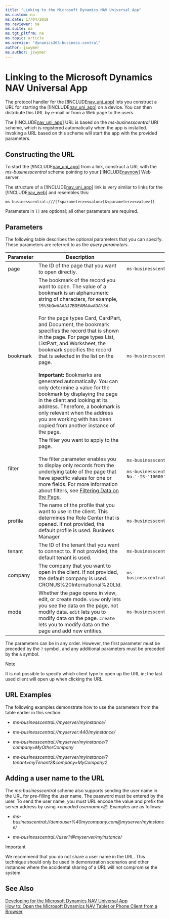 ```yaml
---
title: "Linking to the Microsoft Dynamics NAV Universal App"
ms.custom: na
ms.date: 17/04/2018
ms.reviewer: na
ms.suite: na
ms.tgt_pltfrm: na
ms.topic: article
ms.service: "dynamics365-business-central"
author: jswymer
ms.author: jswymer
---
```

# Linking to the Microsoft Dynamics NAV Universal App
The protocol handler for the [!INCLUDE[nav_uni_app](includes/nav_uni_app_md.md)] lets you construct a URL for starting the [!INCLUDE[nav_uni_app](includes/nav_uni_app_md.md)] on a device. You can then distribute this URL by e-mail or from a Web page to the users.  
  
The  [!INCLUDE[nav_uni_app](includes/nav_uni_app_md.md)] URL is based on the *ms-businesscentral<!-- ms-dynamicsnav-->* URI scheme, which is registered automatically when the app is installed. Invoking a URL based on this scheme will start the app with the provided parameters.  
  
## Constructing the URL  
To start the [!INCLUDE[nav_uni_app](includes/nav_uni_app_md.md)] from a link, construct a URL with the *ms-businesscentral<!-- ms-dynamicsnav-->* scheme pointing to your [!INCLUDE[navnow](includes/navnow_md.md)] Web server.  
  
The structure of a [!INCLUDE[nav_uni_app](includes/nav_uni_app_md.md)] link is very similar to links for the [!INCLUDE[nav_web](includes/nav_web_md.md)] and resembles this:  

<!--
```
ms-dynamicsnav://<hostname>:[<port>][/<instance>]/[?<parameter>=<value>[&<parameter>=<value>]]
```
-->

<!--
```
ms-businesscentral://[<hostname>:][<port>][/<instance>]/[?<parameter>=<value>[&<parameter>=<value>]]
```
-->

```
ms-businesscentral:///[?<parameter>=<value>[&<parameter>=<value>]]
```
<!--  
|Parameter|Description|  
|---------------|-----------------|  
|Server|Optional. The public address for your [!INCLUDE[nav_web](includes/nav_web_md.md)] server.|  
|Port|Optional. The port number for your [!INCLUDE[nav_web](includes/nav_web_md.md)] server. If not provided, the standard SSL port \(443\) is used.|  
|Instance|Optional. The [!INCLUDE[nav_web](includes/nav_web_md.md)] instance that you want to connect to.|  
|Tenant|Optional. The tenant that you want to connect to. If not provided, the default tenant is used.|  
|Company|Optional. The company that you want to connect to. If not provided, the default company is used.|  `
|Profile|Optional. The profile that you want to connect with. If not provided, the default profile is used.|  

|Redirect|Optional. When users run the [!INCLUDE[nav_web_md](includes/nav_web_md.md)] in a browser, they will be presented with an option to download the [!INCLUDE[nav_uni_app](includes/nav_uni_app_md.md)] instead in order to improve the user experience. However, if this is not a wanted scenario, this experience can be manually overridden by adding the parameter ```?redirect=0``` to the URL.|  

-->

Parameters in `[]` are optional; all other parameters are required.

## Parameters
<!--
The following table describes the parameters for the main part of the URL, which are the parameters up to and including `[/<instance>]/`. 

|Parameter|Description| Example |
|---------|-----------|---------|  
|hostname|The computer name, domain name, or IP address of the computer/server that hosts the [!INCLUDE[nav_web_server_instance_md](includes/nav_web_server_instance_md.md)] instance.| `businesscentral.mysolution.com`<br /><br />`mysolutionwebservercomputer`| 
|port|The port number for your [!INCLUDE[nav_web](includes/nav_web_md.md)] server instance. If not provided, the standard SSL port \(443\) is used.| `8080` |
|Instance|The [!INCLUDE[nav_web_server_instance_md](includes/nav_web_server_instance_md.md)] instance that you want to connect to.| `dynamicsnav110`|

-->
The following table describes the optional parameters that you can specify<!-- after `[/<instance>]/`-->. These parameters are referred to as the *query parameters*.

|Parameter|Description| Example |
|---------|-----------|---------|  
|page	|The ID of the page that you want to open directly.|`ms-businesscentral:///?page=21`|
|bookmark|	The bookmark of the record you want to open. The value of a bookmark is an alphanumeric string of characters, for example, `19%3bGwAAAAJ7BDEAMAAwADA%3d`.<br /><br /> For the page types Card, CardPart, and Document, the bookmark specifies the record that is shown in the page. For page types List, ListPart, and Worksheet, the bookmark specifies the record that is selected in the list on the page.<br /><br /> **Important:**  Bookmarks are generated automatically. You can only determine a value for the bookmark by displaying the page in the client and looking at its address. Therefore, a bookmark is only relevant when the address you are working with has been copied from another instance of the page.|`ms-businesscentral:///?bookmark=19%3bGwAAAAJ7BDEAMAAwADA%3d`|
|filter	|The filter you want to apply to the page.<br /><br />The filter parameter enables you to display only records from the underlying table of the page that have specific values for one or more fields.	For more information about filters, see [Filtering Data on the Page](devenv-web-client-urls.md#filtering).|`ms-businesscentral:///?page9305&filter='No.'%20IS%20'1001'`<br /> <br />`ms-businesscentral:///?page9305&filter='Sell-to-Customer-No.'-IS-'10000'-AND-'Location-Code'-IS-'BLUE'`|
|profile|The name of the profile that you want to use in the client. This determines the Role Center that is opened. If not provided, the default profile is used. Business Manager	|`ms-businesscentral:///?profile=BUSINESS%20%MANAGER`|
|tenant	|The ID of the tenant that you want to connect to. If not provided, the default tenant is used.|`ms-businesscentral:///?tenant=mytenant2-1`|
|company|The company that you want to open in the client. If not provided, the default company is used. CRONUS%20International%20Ltd.|`ms-businesscentral:///?'company=CRONUS%20International%20Ltd.'`|
|mode|Whether the page opens in view, edit, or create mode. `view` only lets you see the data on the page, not modify data. `edit` lets you to modify data on the page. `create` lets you to modify data on the page and add new entities. |`ms-businesscentral:///?page=21&mode=create`|


The parameters can be in any order. However, the first parameter must be preceded by the `?` symbol, and any additional parameters must be preceded by the `&` symbol.

> [!NOTE]  
> It is not possible to specify which client type to open up the URL in; the last used client will open up when clicking the URL.

<!-- add for onprem
The URL `ms-businesscentral:///?page=21` or `ms-dynamicsnav:///?page=21` will open the server that you last connected to on the specified page.  -->

## URL Examples  
 The following examples demonstrate how to use the parameters from the table earlier in this section:  
  
-   *ms-businesscentral://myserver/myinstance/*  
  
-   *ms-businesscentral://myserver:440/myinstance/*  
  
-   *ms-businesscentral://myserver/myinstance/?company=MyOtherCompany*  
  
-   *ms-businesscentral://myserver/myinstance/?tenant=myTenant2&company=MyCompany2*  

<!--
-   *ms-dynamicsnav://myserver/myinstance/*  
  
-   *ms-dynamicsnav://myserver:440/myinstance/*  
  
-   *ms-dynamicsnav://myserver/myinstance/?company=MyOtherCompany*  
  
-   *ms-dynamicsnav://myserver/myinstance/?tenant=myTenant2&company=MyCompany2*  
  
-->

<!-- Add this as note in onprem
 
[!IMPORTANT]  
The *ms-businesscentral or ms-dynamicsnav * scheme only translates to a secure server connection. Therefore the [!INCLUDE[nav_tablet](includes/nav_tablet_md.md)] and [!INCLUDE[nav_phone](includes/nav_phone_md.md)] must be exposed through an https connection. For more information, see [How to: Configure SSL to Secure the Connection to Microsoft Dynamics NAV Web Client](How-to--Configure-SSL-to-Secure-the-Connection-to-Microsoft-Dynamics-NAV-Web-Client.md). 
-->

  
## Adding a user name to the URL  
 The *ms-businesscentral<!--dynamicsnav-->* scheme also supports sending the user name in the URL for pre-filling the user name. The password must be entered by the user. To send the user name, you must URL encode the value and prefix the server address by using *\<encoded username>@*. Examples are as follows:  
  
-   *ms-businesscentral://demouser%40mycompany.com@myserver/myinstance/*  
  
-   *ms-businesscentral://user1:@myserver/myinstance/*  

<!-- 

-   *ms-dynamicsnav://demouser%40mycompany.com@myserver/myinstance/*  
  
-   *ms-dynamicsnav://user1:@myserver/myinstance/*  

-->  
  
> [!IMPORTANT]  
>  We recommend that you do not share a user name in the URL. This technique should only be used in demonstration scenarios and other instances where the accidental sharing of a URL will not compromise the system.  
  
## See Also  
 [Developing for the Microsoft Dynamics NAV Universal App](Developing-for-the-Microsoft-Dynamics-NAV-Universal-App.md)   
 [How to: Open the Microsoft Dynamics NAV Tablet or Phone Client from a Browser](How-to--Open-the-Microsoft-Dynamics-NAV-Tablet-or-Phone-Client-from-a-Browser.md)
